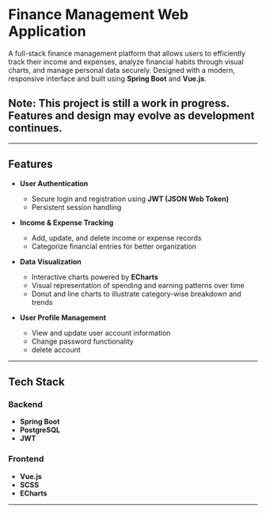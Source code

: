 # Finance Management Web Application

A full-stack finance management platform that allows users to efficiently track their income and expenses, analyze financial habits through visual charts, and manage personal data securely. Designed with a modern, responsive interface and built using **Spring Boot** and **Vue.js**.

## **Note:** This project is still a **work in progress**. Features and design may evolve as development continues.

---

## Features

- **User Authentication**

  - Secure login and registration using **JWT (JSON Web Token)**
  - Persistent session handling

- **Income & Expense Tracking**

  - Add, update, and delete income or expense records
  - Categorize financial entries for better organization

- **Data Visualization**

  - Interactive charts powered by **ECharts**
  - Visual representation of spending and earning patterns over time
  - Donut and line charts to illustrate category-wise breakdown and trends

- **User Profile Management**
  - View and update user account information
  - Change password functionality
  - delete account

---

## Tech Stack

### Backend

- **Spring Boot**
- **PostgreSQL**
- **JWT**

### Frontend

- **Vue.js**
- **SCSS**
- **ECharts**

---
